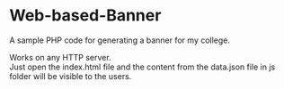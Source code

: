# Web-based-Banner
A sample PHP code for generating a banner for my college.

Works on any HTTP server.  
Just open the index.html file and the content from the data.json file in js folder will be visible to the users.

